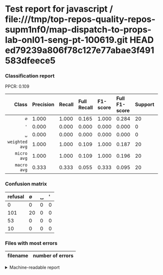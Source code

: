 # Test report for javascript / file:///tmp/top-repos-quality-repos-supm1nf0/map-dispatch-to-props-lab-onl01-seng-pt-100619.git HEAD ed79239a806f78c127e77abae3f491583dfeece5

### Classification report

PPCR: 0.109

| Class | Precision | Recall | Full Recall | F1-score | Full F1-score | Support | Full Support | PPCR |
|------:|:----------|:-------|:------------|:---------|:---------|:--------|:-------------|:-----|
| `∅` | 1.000| 1.000| 0.165| 1.000| 0.284| 20| 121| 0.165 |
| `'` | 0.000| 0.000| 0.000| 0.000| 0.000| 0| 10| 0.000 |
| `␣` | 0.000| 0.000| 0.000| 0.000| 0.000| 0| 53| 0.000 |
| `weighted avg` | 1.000| 1.000| 0.109| 1.000| 0.187| 20| 184| 0.109 |
| `micro avg` | 1.000| 1.000| 0.109| 1.000| 0.196| 20| 184| 0.109 |
| `macro avg` | 0.333| 0.333| 0.055| 0.333| 0.095| 20| 184| 0.109 |

### Confusion matrix

|refusal|  ∅| ␣| '| 
|:---|:---|:---|:---|
|0 |0 |0 |0 |
|101 |20 |0 |0 |
|53 |0 |0 |0 |
|10 |0 |0 |0 |

### Files with most errors

| filename | number of errors|
|:----:|:-----|

<details>
    <summary>Machine-readable report</summary>
```json
{
  "cl_report": {"\u0027": {"f1-score": 0.0, "precision": 0.0, "recall": 0.0, "support": 0}, "macro avg": {"f1-score": 0.3333333333333333, "precision": 0.3333333333333333, "recall": 0.3333333333333333, "support": 20}, "micro avg": {"f1-score": 1.0, "precision": 1.0, "recall": 1.0, "support": 20}, "weighted avg": {"f1-score": 1.0, "precision": 1.0, "recall": 1.0, "support": 20}, "\u2205": {"f1-score": 1.0, "precision": 1.0, "recall": 1.0, "support": 20}, "\u2423": {"f1-score": 0.0, "precision": 0.0, "recall": 0.0, "support": 0}},
  "cl_report_full": {"\u0027": {"f1-score": 0.0, "precision": 0.0, "recall": 0.0, "support": 10}, "macro avg": {"f1-score": 0.09456264775413713, "precision": 0.3333333333333333, "recall": 0.05509641873278237, "support": 184}, "micro avg": {"f1-score": 0.19607843137254902, "precision": 1.0, "recall": 0.10869565217391304, "support": 184}, "weighted avg": {"f1-score": 0.18655565834104226, "precision": 0.657608695652174, "recall": 0.10869565217391304, "support": 184}, "\u2205": {"f1-score": 0.28368794326241137, "precision": 1.0, "recall": 0.1652892561983471, "support": 121}, "\u2423": {"f1-score": 0.0, "precision": 0.0, "recall": 0.0, "support": 53}},
  "ppcr": 0.10869565217391304
}
```
</details>
